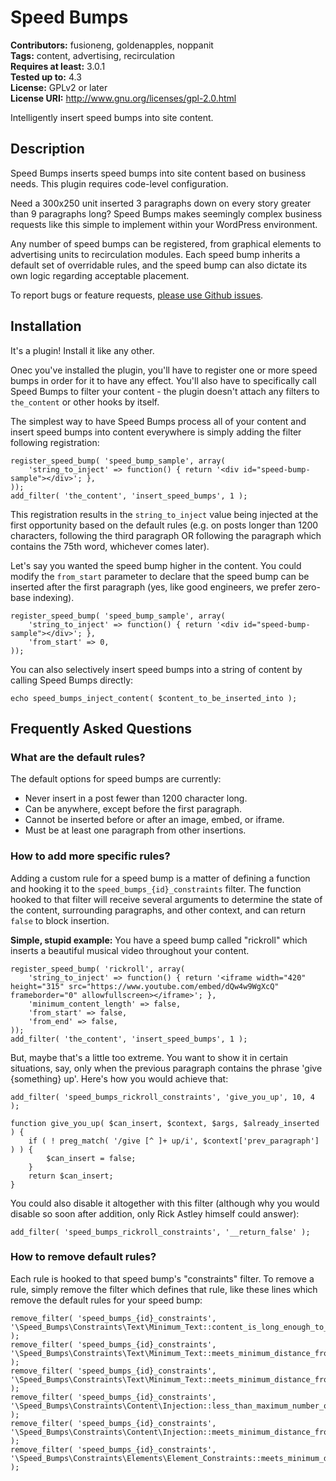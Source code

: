 # Speed Bumps #
**Contributors:** fusioneng, goldenapples, noppanit  
**Tags:** content, advertising, recirculation  
**Requires at least:** 3.0.1  
**Tested up to:** 4.3  
**License:** GPLv2 or later  
**License URI:** http://www.gnu.org/licenses/gpl-2.0.html  

Intelligently insert speed bumps into site content.

## Description ##

Speed Bumps inserts speed bumps into site content based on business needs. This plugin requires code-level configuration.

Need a 300x250 unit inserted 3 paragraphs down on every story greater than 9 paragraphs long? Speed Bumps makes seemingly complex business requests like this simple to implement within your WordPress environment.

Any number of speed bumps can be registered, from graphical elements to advertising units to recirculation modules. Each speed bump inherits a default set of overridable rules, and the speed bump can also dictate its own logic regarding acceptable placement.

To report bugs or feature requests, [please use Github issues](https://github.com/fusioneng/speed-bumps).

## Installation ##

It's a plugin! Install it like any other.

Onec you've installed the plugin, you'll have to register one or more speed bumps in order for it to have any effect. You'll also have to specifically call Speed Bumps to filter your content - the plugin doesn't attach any filters to `the_content` or other hooks by itself.

The simplest way to have Speed Bumps process all of your content and insert speed bumps into content everywhere is simply adding the filter following registration:

```
register_speed_bump( 'speed_bump_sample', array(
	'string_to_inject' => function() { return '<div id="speed-bump-sample"></div>'; },
));
add_filter( 'the_content', 'insert_speed_bumps', 1 );
```

This registration results in the `string_to_inject` value being injected at the first opportunity based on the default rules (e.g. on posts longer than 1200 characters, following the third paragraph OR following the paragraph which contains the 75th word, whichever comes later).

Let's say you wanted the speed bump higher in the content. You could modify the `from_start` parameter to declare that the speed bump can be inserted after the first paragraph (yes, like good engineers, we prefer zero-base indexing).
```
register_speed_bump( 'speed_bump_sample', array(
	'string_to_inject' => function() { return '<div id="speed-bump-sample"></div>'; },
	'from_start' => 0,
));
```

You can also selectively insert speed bumps into a string of content by calling Speed Bumps directly:

```
echo speed_bumps_inject_content( $content_to_be_inserted_into );
```

## Frequently Asked Questions ##

### What are the default rules? ###

The default options for speed bumps are currently:

- Never insert in a post fewer than 1200 character long.
- Can be anywhere, except before the first paragraph.
- Cannot be inserted before or after an image, embed, or iframe.
- Must be at least one paragraph from other insertions.

### How to add more specific rules? ###

Adding a custom rule for a speed bump is a matter of defining a function and hooking it to the `speed_bumps_{id}_constraints` filter. The function hooked to that filter will receive several arguments to determine the state of the content, surrounding paragraphs, and other context, and can return `false` to block insertion.

**Simple, stupid example:** You have a speed bump called "rickroll" which inserts a beautiful musical video throughout your content.   

```
register_speed_bump( 'rickroll', array(
	'string_to_inject' => function() { return '<iframe width="420" height="315" src="https://www.youtube.com/embed/dQw4w9WgXcQ" frameborder="0" allowfullscreen></iframe>'; },
	'minimum_content_length' => false,
	'from_start' => false,
	'from_end' => false,
));
add_filter( 'the_content', 'insert_speed_bumps', 1 );
```

But, maybe that's a little too extreme. You want to show it in certain situations, say, only when the previous paragraph contains the phrase 'give {something} up'. Here's how you would achieve that:

```
add_filter( 'speed_bumps_rickroll_constraints', 'give_you_up', 10, 4 );

function give_you_up( $can_insert, $context, $args, $already_inserted ) {
	if ( ! preg_match( '/give [^ ]+ up/i', $context['prev_paragraph'] ) ) {
		$can_insert = false;
	}
	return $can_insert;
}
```

You could also disable it altogether with this filter (although why you would disable so soon after addition, only Rick Astley himself could answer):

```
add_filter( 'speed_bumps_rickroll_constraints', '__return_false' );
```

### How to remove default rules? ###

Each rule is hooked to that speed bump's "constraints" filter. To remove a rule, simply remove the filter which defines that rule, like these lines which remove the default rules for your speed bump:

```
remove_filter( 'speed_bumps_{id}_constraints', '\Speed_Bumps\Constraints\Text\Minimum_Text::content_is_long_enough_to_insert' );
remove_filter( 'speed_bumps_{id}_constraints', '\Speed_Bumps\Constraints\Text\Minimum_Text::meets_minimum_distance_from_start' );
remove_filter( 'speed_bumps_{id}_constraints', '\Speed_Bumps\Constraints\Text\Minimum_Text::meets_minimum_distance_from_end' );
remove_filter( 'speed_bumps_{id}_constraints', '\Speed_Bumps\Constraints\Content\Injection::less_than_maximum_number_of_inserts' );
remove_filter( 'speed_bumps_{id}_constraints', '\Speed_Bumps\Constraints\Content\Injection::meets_minimum_distance_from_other_inserts' );
remove_filter( 'speed_bumps_{id}_constraints', '\Speed_Bumps\Constraints\Elements\Element_Constraints::meets_minimum_distance_from_elements' );
```
